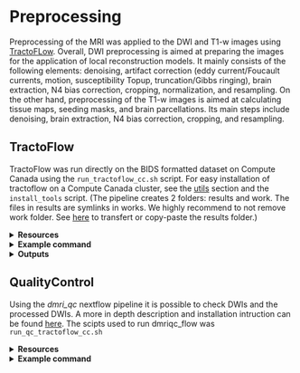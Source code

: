 # Preprocessing

Preprocessing of the MRI was applied to the DWI and T1-w images using [TractoFLow](https://tractoflow-documentation.readthedocs.io/en/latest/index.html). Overall, DWI preprocessing is aimed at preparing the images for the application of local reconstruction models. It mainly consists of the following elements: denoising, artifact correction (eddy current/Foucault currents, motion, susceptibility Topup, truncation/Gibbs ringing), brain extraction, N4 bias correction, cropping, normalization, and resampling. On the other hand, preprocessing of the T1-w images is aimed at calculating tissue maps, seeding masks, and brain parcellations. Its main steps include denoising, brain extraction, N4 bias correction, cropping, and resampling.

## TractoFlow
TractoFlow was run directly on the BIDS formatted dataset on Compute Canada using the `run_tractoflow_cc.sh` script. For easy installation of tractoflow on a Compute Canada cluster, see the [utils](https://github.com/Tetreault-Pain-Imaging-Lab/ChronicPainDWI/tree/main/utils) section and the `install_tools` script.
(The pipeline creates 2 folders: results and work. The files in results are symlinks in works. We highly recommend to not remove work folder. See [here](https://tractoflow-documentation.readthedocs.io/en/latest/pipeline/results.html) to transfert or copy-paste the results folder.) 

<details><summary><b>Resources</b></summary>

  * [Gihub repository](https://github.com/scilus/tractoflow/)
  * [SCIL TractoFlow documentation](https://scil-documentation.readthedocs.io/en/latest/our_tools/tractoflow.html)
  * [ReadTheDocs TractoFlow documentation](https://tractoflow-documentation.readthedocs.io/en/latest/index.html)
  * `Theaud, G., Houde, J.-C., Boré, A., Rheault, F., Morency, F., Descoteaux, M.,TractoFlow: A robust, efficient and reproducible diffusion MRI pipeline leveraging Nextflow & Singularity, NeuroImage, https://doi.org/10.1016/j.neuroimage.2020.116889.`
</details>

<details><summary><b>Example command</b></summary>
  
  `nextflow run main.nf --input <DATASET_ROOT_FOLDER> --dti_shells "0 300 1000" --fodf_shells "0 1000 1200" -with-singularity <PATH_TO_scilus_img>`
</details>
  
<details><summary><b>Outputs</b></summary>
  
**DTI metrics**: The Diffusion Tensor Imaging metrics computed are: the axial diffusivity (AD), fractional anisotropy (FA), geodesic anisotropy (GA), mean diffusivity (MD), radial diffusivity (RD), tensor, tensor norm, tensor eigenvalues, tensor eigenvectors, tensor mode, color-FA. Use flag `-dti_shell` to specify the desired shells t compute DTI metrics. Usually it is recommended to compute DTI metrics using b-values under $b = 1200 mm^2/s$.
  
**fODF metrics**: The fiber Orientation Distribution Function metrics computed are: the total and maximum Apparent Fiber Density (AFD), the Number of Fiber Orientation (NuFO) and principal fODFs orientations (up to 5 per voxel). Use flag `–fodf_shells` to specify the desired shells to compute fODF metrics and flag --sh_order to specify the spherical harmonic order (default is 8). Usually it is recommended to compute fODF metrics using b-values above $b = 700 mm^2/s$. 

</details>


## QualityControl
Using the *dmri_qc* nextflow pipeline it is possible to check DWIs and the processed DWIs. A more in depth description and installation intruction can be found [here](https://scil-documentation.readthedocs.io/en/latest/our_tools/other_pipelines.html). The scipts used to run dmriqc_flow was `run_qc_tractoflow_cc.sh`

<details><summary><b>Resources</b></summary>
  
  * [Github repository for python](https://github.com/scilus/dmriqcpy)
  * [Github repository for nextflow](https://github.com/scilus/dmriqc_flow)
</details>


<details><summary><b>Example command</b></summary>

`nextflow run dmriqc-flow-0.1.2/main.nf -profile -profile tractoflow_qc_all --input <TRACTOFLOW_RESULTS_FOLDER> \
    -with-singularity  <PATH_TO_scilus_img> -resume --raw_dwi_nb_threads 10`
</details>



